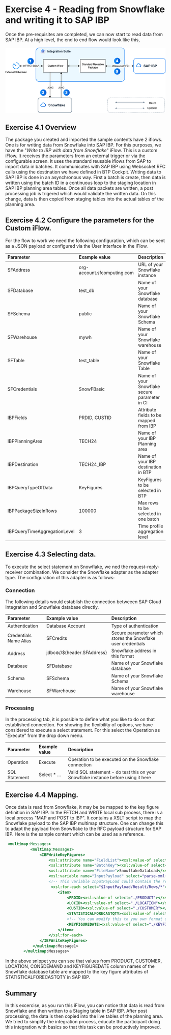 # Exercise 4 - Reading from Snowflake and writing it to SAP IBP

Once the pre-requisites are completed, we can now start to read data from SAP IBP. At a high level, the end to end flow would look like this,
<br/><br/>![](/exercises/ex4/images/04_01_0010_2.png)

## Exercise 4.1 Overview
The package you created and imported the sample contents have 2 iflows. One is for writing data from Snowflake into SAP IBP. For this purposes, we have the "<i>Write to IBP with data from Snowflake</i>" iFlow. This is a custom iFlow. It receives the parameters from an external trigger or via the configurable screen. It uses the standard reusable iflows from SAP to import data in batches. It communicates with SAP IBP using Websocket RFC calls using the destination we have defined in BTP Cockpit. Writing data to SAP IBP is done in an asynchronous way. First a batch is create, then data is written using the batch ID in a continuous loop to the staging location in SAP IBP planning area tables. Once all data packets are written, a post processing job is trigered which would validate the written data. On this change, data is then copied from staging tables into the actual tables of the planning area. 

## Exercise 4.2 Configure the parameters for the Custom iFlow.
For the flow to work we need the following configuration, which can be sent as a JSON payload or configured via the User Interface in the iFlow.

| Parameter        | Example value  | Description |
| :---             | :---           | :---          | 
| SFAddress        | org-account.sfcomputing.com    | URL of your Snowflake instance |
| SFDatabase       | test_db        | Name of your Snowflake database   |
| SFSchema         | public         | Name of your Snowflake Schema     |
| SFWarehouse      | mywh           | Name of your Snowflake warehouse  |
| SFTable          | test_table     | Name of your Snowflake Table      |
| SFCredentials    | SnowFBasic     | Name of your Snowflake secure parameter in CI |
| IBPFields        | PRDID, CUSTID  | Attribute fields to be mapped from IBP |
| IBPPlanningArea  | TECH24         | Name of your IBP Planning area         |
| IBPDestination   | TECH24_IBP     | Name of your IBP destination in BTP    |
| IBPQueryTypeOfData   | KeyFigures | KeyFigures to be selected in BTP       | 
| IBPPackageSizeInRows   | 100000   | Max rows to be selected in one batch   |
| IBPQueryTimeAggregationLevel  | 3 | Time profile aggregation level         | 


## Exercise 4.3 Selecting data.
To execute the select statement on Snowflake, we ned the request-reply-receiver combination. We consider the Snowflake adapter as the adapter type. The configuration of this adapter is as follows:

### Connection
The following details would establish the connection betweeen SAP Cloud Integration and Snowflake database directly.

| Parameter        | Example value  | Description |
| :---             | :---           | :---          |
| Authentication   | Database Account     | Type of authentication    |
| Credentials Name Alias | SFCredits      | Secure parameter which stores the Snowflake user credentials  |
| Address     | jdbc:snowflake://${header.SFAddress}   | Snowflake address in this format   |
| Database         | SFDatabase     | Name of your Snowflake database    | 
| Schema           | SFSchema       | Name of your Snowflake Schema    |
| Warehouse        | SFWarehouse    | Name of your Snowflake warehouse    | 

### Processing
In the processing tab, it is possible to define what you like to do on that established connection. For showing the flexibility of options, we have considered to execute a select statement. For this select the Operation as "Execute" from the drop down menu.

| Parameter        | Example value  | Description |
| :---             | :---           | :---          | 
| Operation        | Execute        | Operation to be executed on the Snowflake connection    |
| SQL Statement    | Select * ...   | Valid SQL statement - do test this on your Snowflake instance before using it here | 

## Exercise 4.4 Mapping.
Once data is read from Snowflake, it may be be mapped to the key figure definition in SAP IBP. In the FETCH and WRITE local sub process, there is a local process "MAP and POST to IBP". It contains a XSLT script to map the Snowflake payload to the SAP IBP multimap structure. One can change this to adapt the payload from Snowflake to the RFC payload structure for SAP IBP. Here is the sample content which can be used as a reference.
```xslt
 <multimap:Messages>
           <multimap:Message1> 
               <IBPWriteKeyFigures>                   
                   <xsl:attribute name="FieldList"><xsl:value-of select="$IBPFields"></xsl:value-of></xsl:attribute> 
           		   <xsl:attribute name="BatchKey"><xsl:value-of select="$IBPBatchKey"/></xsl:attribute>
           		   <xsl:attribute name="FileName">SnowflakeDataLoad</xsl:attribute>                    
                   <xsl:variable name="InputPayload" select="parse-xml($SFPayload)"/>
                   <!-- This variable InputPayLoad could contain the result set from Snowflake select statement-->
                    <xsl:for-each select="$InputPayload/Result/Rows/*">
                       <item>
                           <PRDID><xsl:value-of select="./PRODUCT"></xsl:value-of></PRDID>
                           <LOCID><xsl:value-of select="./LOCATION"></xsl:value-of></LOCID>
                           <CUSTID><xsl:value-of select="./CUSTOMER"></xsl:value-of></CUSTID>
                           <STATISTICALFORECASTQTY><xsl:value-of select="./CONSDEMAND"></xsl:value-of></STATISTICALFORECASTQTY> 
                           <!-- You can modify this to you own format or adapt it -->  
                           <KEYFIGUREDATE><xsl:value-of select="./KEYFIGUREDATE"></xsl:value-of></KEYFIGUREDATE>
                       </item>
                   </xsl:for-each> 
               </IBPWriteKeyFigures>
            </multimap:Message1>
    	</multimap:Messages>
```

In the above snippet you can see that values from PRODUCT, CUSTOMER, LOCATION, CONSDEMAND and KEYFIGUREDATE column names of the Snowflake database table are mapped to the key figure attributes of STATISTICALFORECASTQTY in SAP IBP.
 
## Summary

In this excercise, as you run this iFlow, you can notice that data is read from Snowflake and then written to a Staging table in SAP IBP. After post processing, the data is then copied into the live tables of the planning area. We tried to simplify the integration process, educate the participant doing this integration with basics so that this task can be productively improved.   
